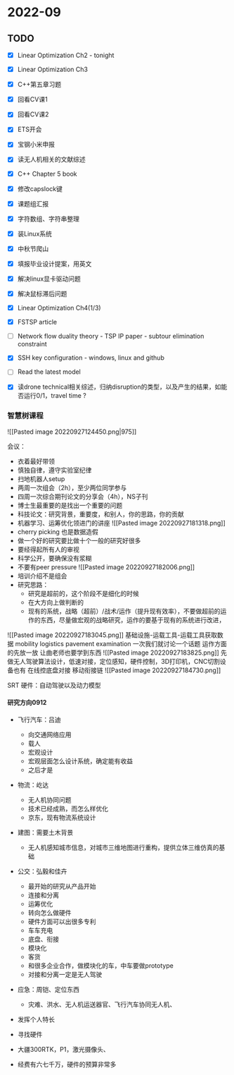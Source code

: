 # 2022-09 

## TODO 
- [x] Linear Optimization Ch2  - tonight
- [x] Linear Optimization Ch3
- [x] C++第五章习题
- [x] 回看CV课1
- [x] 回看CV课2
- [x] ETS开会
- [x] 宝钢小米申报
- [x] 读无人机相关的文献综述
- [x] C++ Chapter 5 book
- [x] 修改capslock键
- [x] 课题组汇报
- [x] 字符数组、字符串整理
- [x] 装Linux系统
- [x] 中秋节爬山
- [x] 填报毕业设计提案，用英文
- [x] 解决linux显卡驱动问题
- [x] 解决鼠标滞后问题
- [x] Linear Optimization Ch4(1/3)
- [x] FSTSP article
- [ ] Network flow duality theory - TSP IP paper - subtour elimination constraint
- [x] SSH key configuration - windows, linux and github
- [ ] Read the latest model
- [x] 读drone technical相关综述，归纳disruption的类型，以及产生的结果，如能否运行0/1，travel time ?



### 智慧树课程
![[Pasted image 20220927124450.png|975]]

会议：
- 衣着最好带领
- 慎独自律，遵守实验室纪律
- 扫地机器人setup
- 两周一次组会（2h），至少两位同学参与
- 四周一次综合期刊论文的分享会（4h），NS子刊
- 博士生最重要的是找出一个重要的问题
- 科技论文：研究背景，重要度，和别人，你的思路，你的贡献
- 机器学习、运筹优化领进门的讲座
![[Pasted image 20220927181318.png]]
- cherry picking 也是数据造假
- 做一个好的研究要比做十个一般的研究好很多
- 要经得起所有人的审视
- 科学公开，要确保没有浆糊
- 不要有peer pressure
![[Pasted image 20220927182006.png]]
- 培训介绍不是组会
- 研究思路：
	- 研究是超前的，这个阶段不是细化的时候
	- 在大方向上做判断的
	- 现有的系统，战略（超前）/战术/运作（提升现有效率），不要做超前的运作的东西，尽量做宏观的战略研究，运作的要基于现有的系统进行改进，

![[Pasted image 20220927183045.png]]
基础设施-运载工具-运载工具获取数据
mobility logistics
pavement examination
一次我们就讨论一个话题
运作方面的先放一放
让曲老师也要学到东西
![[Pasted image 20220927183825.png]]
先做无人驾驶算法设计，低速对接，定位感知，硬件控制，3D打印机，CNC切割设备也有
在线控底盘对接
移动衔接链
![[Pasted image 20220927184730.png]]


SRT
硬件：自动驾驶以及动力模型


#### 研究方向0912
- 飞行汽车：吕迪
	- 向交通网络应用
	- 载人
	- 宏观设计
	- 宏观层面怎么设计系统，确定能有收益
	- 之后才是
- 物流：屹达
	- 无人机协同问题
	- 技术已经成熟，而怎么样优化
	- 京东，现有物流系统设计
- 建图：需要土木背景
	- 无人机感知城市信息，对城市三维地图进行重构，提供立体三维仿真的基础
- 公交：弘毅和佳卉
	- 最开始的研究从产品开始
	- 连接和分离
	- 运筹优化
	- 转向怎么做硬件
	- 硬件方面可以出很多专利
	- 车车充电
	- 底盘、衔接
	- 模块化
	- 客货
	- 和很多企业合作，做模块化的车，中车要做prototype
	- 对接和分离一定是无人驾驶
- 应急：周铠、定位东西
	- 灾难、洪水、无人机运送器官、飞行汽车协同无人机、

- 发挥个人特长
- 寻找硬件
- 大疆300RTK，P1，激光摄像头、
- 经费有六七千万，硬件的预算非常多


